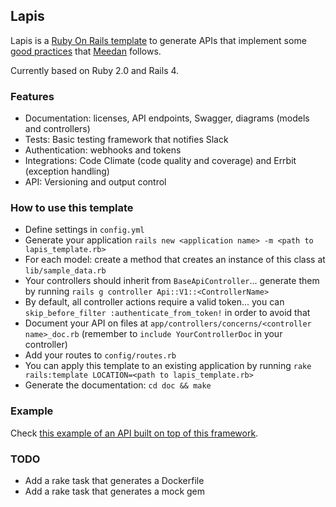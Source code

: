 ## Lapis

Lapis is a [Ruby On Rails template](http://guides.rubyonrails.org/rails_application_templates.html) to generate APIs that implement some [good practices](#) that [Meedan](http://meedan.com) follows.

Currently based on Ruby 2.0 and Rails 4.

### Features

* Documentation: licenses, API endpoints, Swagger, diagrams (models and controllers)
* Tests: Basic testing framework that notifies Slack
* Authentication: webhooks and tokens
* Integrations: Code Climate (code quality and coverage) and Errbit (exception handling)
* API: Versioning and output control

### How to use this template

* Define settings in `config.yml`
* Generate your application `rails new <application name> -m <path to lapis_template.rb>`
* For each model: create a method that creates an instance of this class at `lib/sample_data.rb`
* Your controllers should inherit from `BaseApiController`... generate them by running `rails g controller Api::V1::<ControllerName>`
* By default, all controller actions require a valid token... you can `skip_before_filter :authenticate_from_token!` in order to avoid that
* Document your API on files at `app/controllers/concerns/<controller name>_doc.rb` (remember to `include YourControllerDoc` in your controller)
* Add your routes to `config/routes.rb`
* You can apply this template to an existing application by running `rake rails:template LOCATION=<path to lapis_template.rb>`
* Generate the documentation: `cd doc && make`

### Example

Check [this example of an API built on top of this framework](https://github.com/meedan/lapis-example/).

### TODO

* Add a rake task that generates a Dockerfile
* Add a rake task that generates a mock gem

